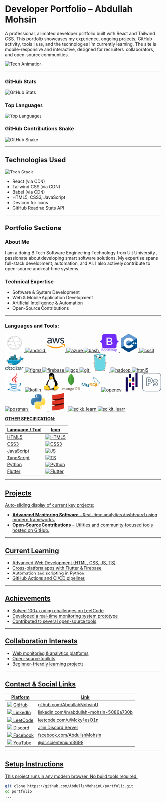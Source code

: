 
# Developer Portfolio – Abdullah Mohsin

A professional, animated developer portfolio built with React and Tailwind CSS. This portfolio showcases my experience, ongoing projects, GitHub activity, tools I use, and the technologies I’m currently learning. The site is mobile-responsive and interactive, designed for recruiters, collaborators, and open-source communities.

![Tech Animation](https://i.graphicmama.com/uploads/2023/3/6414793b7befa-602a4f0ed6583-Flying%20Robot%20Cartoon%20Animated%20GIFs.gif)

---
### GitHub Stats

![GitHub Stats](https://github-readme-stats.vercel.app/api?username=AbdullahMohsinU&show_icons=true&theme=transparent&hide_border=true&bg_color=1e293b&text_color=e0f2fe&icon_color=3b82f6)

### Top Languages

![Top Languages](https://github-readme-stats.vercel.app/api/top-langs/?username=AbdullahMohsinU&layout=compact&theme=transparent&hide_border=true&bg_color=1e293b&text_color=e0f2fe)

### GitHub Contributions Snake

![GitHub Snake](https://media2.giphy.com/media/v1.Y2lkPTZjMDliOTUyenZtcGVsM2J6ZWxyMW11MTBkYWViZ21yb2N5azZ4dXc0ZjUwZ3pxeiZlcD12MV9naWZzX3NlYXJjaCZjdD1n/vvW9GuxsGM4lcjqypz/source.gif)

---

## Technologies Used

![Tech Stack](https://cdn.dribbble.com/users/1162077/screenshots/3848914/programmer.gif)

- React (via CDN)
- Tailwind CSS (via CDN)
- Babel (via CDN)
- HTML5, CSS3, JavaScript
- Devicon for icons
- GitHub Readme Stats API

---

## Portfolio Sections

### About Me

I am a doing  B.Tech Software Engineering Technology from Uit University , passionate about developing smart software solutions. My expertise spans full-stack development, automation, and AI. I also actively contribute to open-source and real-time systems.

### Technical Expertise

- Software & System Development  
- Web & Mobile Application Development  
- Artificial Intelligence & Automation  
- Open-Source Contributions  

---
<h3 align="left">Languages and Tools:</h3>
<p align="left"> </a> <a href="https://www.ibm.com/quantum/qiskit" target="_blank" rel="noreferrer"> <img src="https://raw.githubusercontent.com/AkashGutha/Qiskit-Snippets/master/assets/qiskit.gif" alt="scikit_learn" width="60" height="60"/> </a> <a href="https://developer.android.com" target="_blank" rel="noreferrer"> <img src="https://user-images.githubusercontent.com/74038190/212281763-e6ecd7ef-c4aa-45b6-a97c-f33f6bb592bd.gif" alt="android" width="60" height="60"/> </a> <a href="https://aws.amazon.com" target="_blank" rel="noreferrer"> <img src="https://raw.githubusercontent.com/devicons/devicon/master/icons/amazonwebservices/amazonwebservices-original-wordmark.svg" alt="aws" width="60" height="60"/> </a> <a href="https://azure.microsoft.com/en-in/" target="_blank" rel="noreferrer"> <img src="https://www.vectorlogo.zone/logos/microsoft_azure/microsoft_azure-icon.svg" alt="azure" width="60" height="60"/> </a> <a href="https://www.gnu.org/software/bash/" target="_blank" rel="noreferrer"> <img src="https://www.vectorlogo.zone/logos/gnu_bash/gnu_bash-icon.svg" alt="bash" width="60" height="60"/> </a> <a href="https://getbootstrap.com" target="_blank" rel="noreferrer"> <img src="https://raw.githubusercontent.com/devicons/devicon/master/icons/bootstrap/bootstrap-plain-wordmark.svg" alt="bootstrap" width="60" height="60"/> </a> <a href="https://www.w3schools.com/cpp/" target="_blank" rel="noreferrer"> <img src="https://raw.githubusercontent.com/devicons/devicon/master/icons/cplusplus/cplusplus-original.svg" alt="cplusplus" width="60" height="60"/> </a> <a href="https://www.w3schools.com/css/" target="_blank" rel="noreferrer"> <img src="https://user-images.githubusercontent.com/74038190/238200428-67f477ed-6624-42da-99f0-1a7b1a16eecb.gif" alt="css3" width="60" height="60"/> </a> <a href="https://www.docker.com/" target="_blank" rel="noreferrer"> <img src="https://raw.githubusercontent.com/devicons/devicon/master/icons/docker/docker-original-wordmark.svg" alt="docker" width="60" height="60"/> </a> <a href="https://www.figma.com/" target="_blank" rel="noreferrer"> <img src="https://www.vectorlogo.zone/logos/figma/figma-icon.svg" alt="figma" width="60" height="60"/> </a> <a href="https://firebase.google.com/" target="_blank" rel="noreferrer"> <img src="https://user-images.githubusercontent.com/74038190/238200431-3c16d4f2-b757-4c70-8f42-43d5dddd2c36.gif" alt="firebase" width="60" height="60"/> </a> <a href="https://cloud.google.com" target="_blank" rel="noreferrer"> <img src="https://www.vectorlogo.zone/logos/google_cloud/google_cloud-icon.svg" alt="gcp" width="60" height="60"/> </a> <a href="https://git-scm.com/" target="_blank" rel="noreferrer"> <img src="https://user-images.githubusercontent.com/74038190/212281775-b468df30-4edc-4bf8-a4ee-f52e1aaddc86.gif" alt="git" width="90" height="60"/> </a> <a href="https://golang.org" target="_blank" rel="noreferrer"> <img src="https://raw.githubusercontent.com/devicons/devicon/master/icons/go/go-original.svg" alt="go" width="60" height="60"/> </a> <a href="https://hadoop.apache.org/" target="_blank" rel="noreferrer"> <img src="https://www.vectorlogo.zone/logos/apache_hadoop/apache_hadoop-icon.svg" alt="hadoop" width="60" height="60"/> </a> <a href="https://www.w3.org/html/" target="_blank" rel="noreferrer"> <img src="https://user-images.githubusercontent.com/74038190/238200426-29fd6286-4e7b-4d6c-818f-c4765d5e39a9.gif" alt="html5" width="60" height="60"/> </a> <a href="https://www.java.com" target="_blank" rel="noreferrer"> <img src="https://raw.githubusercontent.com/devicons/devicon/master/icons/java/java-original.svg" alt="java" width="60" height="60"/> </a> <a href="https://kotlinlang.org" target="_blank" rel="noreferrer"> <img src="https://www.vectorlogo.zone/logos/kotlinlang/kotlinlang-icon.svg" alt="kotlin" width="60" height="60"/> </a> <a href="https://www.linux.org/" target="_blank" rel="noreferrer"> <img src="https://raw.githubusercontent.com/devicons/devicon/master/icons/linux/linux-original.svg" alt="linux" width="60" height="60"/> </a> <a href="https://www.mongodb.com/" target="_blank" rel="noreferrer"> <img src="https://raw.githubusercontent.com/devicons/devicon/master/icons/mongodb/mongodb-original-wordmark.svg" alt="mongodb" width="60" height="60"/> </a> <a href="https://www.mysql.com/" target="_blank" rel="noreferrer"> <img src="https://raw.githubusercontent.com/devicons/devicon/master/icons/mysql/mysql-original-wordmark.svg" alt="mysql" width="60" height="60"/> </a> <a href="https://opencv.org/" target="_blank" rel="noreferrer"> <img src="https://www.vectorlogo.zone/logos/opencv/opencv-icon.svg" alt="opencv" width="60" height="60"/> </a> <a href="https://pandas.pydata.org/" target="_blank" rel="noreferrer"> <img src="https://raw.githubusercontent.com/devicons/devicon/2ae2a900d2f041da66e950e4d48052658d850630/icons/pandas/pandas-original.svg" alt="pandas" width="60" height="60"/> </a> <a href="https://www.photoshop.com/en" target="_blank" rel="noreferrer"> <img src="https://raw.githubusercontent.com/devicons/devicon/master/icons/photoshop/photoshop-line.svg" alt="photoshop" width="60" height="60"/> </a> <a href="https://postman.com" target="_blank" rel="noreferrer"> <img src="https://www.vectorlogo.zone/logos/getpostman/getpostman-icon.svg" alt="postman" width="60" height="60"/> </a> <a href="https://www.python.org" target="_blank" rel="noreferrer"> <img src="https://raw.githubusercontent.com/devicons/devicon/master/icons/python/python-original.svg" alt="python" width="60" height="60"/> </a> <a href="https://www.scala-lang.org" target="_blank" rel="noreferrer"> <img src="https://raw.githubusercontent.com/devicons/devicon/master/icons/scala/scala-original.svg" alt="scala" width="60" height="60"/> </a> <a href="https://scikit-learn.org/" target="_blank" rel="noreferrer"> <img src="https://upload.wikimedia.org/wikipedia/commons/0/05/Scikit_learn_logo_small.svg" alt="scikit_learn" width="60" height="60"/> </a>
<a href="https://www.jetbrains.com/" target="_blank" rel="noreferrer"> <img src="https://user-images.githubusercontent.com/74038190/238200437-de038172-e903-4951-926c-755878deb0b4.gif" alt="scikit_learn" width="60" height="60"/> 

**OTHER SPECIFICATION**:

| Language / Tool | Icon |
|------------------|------|
| HTML5            | ![HTML5](https://cdn.jsdelivr.net/gh/devicons/devicon/icons/html5/html5-original.svg) |
| CSS3             | ![CSS3](https://cdn.jsdelivr.net/gh/devicons/devicon/icons/css3/css3-original.svg) |
| JavaScript       | ![JS](https://cdn.jsdelivr.net/gh/devicons/devicon/icons/javascript/javascript-original.svg) |
| TypeScript       | ![TS](https://cdn.jsdelivr.net/gh/devicons/devicon/icons/typescript/typescript-original.svg) |
| Python           | ![Python](https://cdn.jsdelivr.net/gh/devicons/devicon/icons/python/python-original.svg) |
| Flutter          | ![Flutter](https://cdn.jsdelivr.net/gh/devicons/devicon/icons/flutter/flutter-original.svg) |

---

## Projects

Auto-sliding display of current key projects:

- **Advanced Monitoring Software** – Real-time analytics dashboard using modern frameworks.
- **Open-Source Contributions** – Utilities and community-focused tools hosted on GitHub.

---

## Current Learning

- Advanced Web Development (HTML, CSS, JS, TS)
- Cross-platform apps with Flutter & Firebase
- Automation and scripting in Python
- GitHub Actions and CI/CD pipelines

---

## Achievements

- Solved 100+ coding challenges on LeetCode
- Developed a real-time monitoring system prototype
- Contributed to several open-source tools

---

## Collaboration Interests

- Web monitoring & analytics platforms  
- Open-source toolkits  
- Beginner-friendly learning projects  

---

## Contact & Social Links

| Platform | Link |
|---------|------|
| <img src="https://cdn.jsdelivr.net/gh/devicons/devicon/icons/github/github-original.svg" width="20"/> GitHub | [github.com/AbdullahMohsinU](https://github.com/AbdullahMohsinU) |
| <img src="https://cdn.jsdelivr.net/gh/devicons/devicon/icons/linkedin/linkedin-original.svg" width="20"/> LinkedIn | [linkedin.com/in/abdullah-mohsin-5086a730b](https://www.linkedin.com/in/abdullah-mohsin-5086a730b/) |
| <img src="https://raw.githubusercontent.com/simple-icons/simple-icons/develop/icons/leetcode.svg" width="20"/> LeetCode | [leetcode.com/u/Mcky4esO1n](https://leetcode.com/u/Mcky4esO1n/) |
| <img src="https://raw.githubusercontent.com/simple-icons/simple-icons/develop/icons/discord.svg" width="20"/> Discord | [Join Discord Server](https://discord.gg/5WutXcsM) |
| <img src="https://cdn.jsdelivr.net/gh/devicons/devicon/icons/facebook/facebook-original.svg" width="20"/> Facebook | [facebook.com/AbdullahMohsin](https://www.facebook.com/profile.php?id=100071199203900) |
| <img src="https://raw.githubusercontent.com/simple-icons/simple-icons/develop/icons/youtube.svg" width="20"/> YouTube | [@dr.scientenium3698](https://www.youtube.com/@dr.scientenium3698) |

---

## Setup Instructions

This project runs in any modern browser. No build tools required.

```bash
git clone https://github.com/AbdullahMohsinU/portfolio.git
cd portfolio
...
